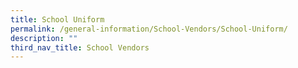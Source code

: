 ```yaml
---
title: School Uniform
permalink: /general-information/School-Vendors/School-Uniform/
description: ""
third_nav_title: School Vendors
---
```

